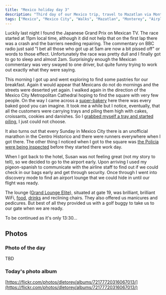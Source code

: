 ```yaml
---
title: "Mexico holiday day 3"
description: "Third day of our Mexico trip, travel to Mazatlan via Monterey"
tags: ["Mexico", "Mexico City", "Walks", "Mazatlan", "Monterey", "Airplanes", "Grand Prix", "Formula 1"]
---
```


Luckily last night I found the Japanese Grand Prix on Mexican TV. The race started at 11pm local time, although it did not help that on the first lap there was a crash and the barriers needing repairing. The commentary on BBC radio just said "I bet all those who got up at 5am are now a bit pissed off" or words to those effect. Unfortunately the race was pretty dull and I finally got to go to sleep and almost 2am. Surprisingly enough the Mexican commentary was very swayed to one driver, but quite funny trying to work out exactly what they were saying.

This morning I got up and went exploring to find some pastries for our breakfast. Again it would appear that Mexicans do not do mornings and the streets were deserted yet again. I walked again in the direction of the Mexico City Metropolitan Cathedral hoping to find the square with very few people. On the way I came across a [super-bakery](https://flickr.com/photos/dletorey/53638574895/in/album-72177720316067013/) here there was every baked good you can imagine. It took me a while but I notice, eventually, that all the customers were carrying trays and piling them high with cakes, croissants, cookies and danishes. So I [grabbed myself a tray and started piling](https://flickr.com/photos/dletorey/53638456394/in/album-72177720316067013/), I just could not choose.

It also turns out that every Sunday in Mexico City there is an unofficial marathon in the Centro Historico and there were runners everywhere when I got there. The other thing I noticed when I got to the square was [the Policia were being inspected](https://flickr.com/photos/dletorey/53638575660/in/album-72177720316067013/) before they started there work day.

When I got back to the hotel, Susan was not feeling great (not my story to tell), so we decided to go to the airport early. Upon arriving I used my pigeon-spanish to communicate with the airline staff to find out if we could check in our bags early and get through security. Once through I went into discovery mode to find an airport lounge that we could hide in until our flight was ready.

The lounge ([Grand Lounge Elite](https://thegrandloungeelite.com.mx/)), situated at gate 19, was brilliant, brilliant WiFi, [food](https://flickr.com/photos/dletorey/53638398713/in/album-72177720316067013/), [drinks](https://flickr.com/photos/dletorey/53637297652/in/album-72177720316067013/) and reclining chairs. They also offered us manicures and pedicures. But best of all they provided us with a golf buggy to take us to our gate when we are ready.

To be continued as it's only 13:30…

## Photos

### Photo of the day

TBD

### Today's photo album

[https://flickr.com/photos/dletorey/albums/72177720316067013/](https://flickr.com/photos/dletorey/albums/72177720316067013/)